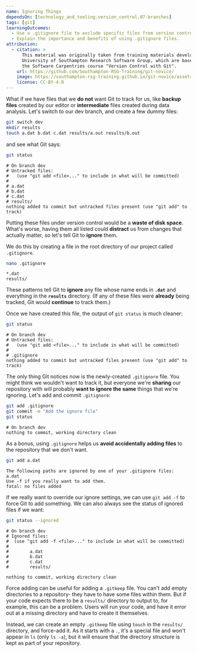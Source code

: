 ```yaml
---
name: Ignoring Things
dependsOn: [technology_and_tooling.version_control.07-branches]
tags: [git]
learningOutcomes:
  - Use a .gitignore file to exclude specific files from version control.
  - Explain the importance and benefits of using .gitignore files.
attribution:
  - citation: >
      This material was originally taken from training materials developed by the
      University of Southampton Research Software Group, which are based on
      the Software Carpentries course "Version Control with Git".
    url: https://github.com/Southampton-RSG-Training/git-novice/
    image: https://southampton-rsg-training.github.io/git-novice/assets/img/home-logo.png
    license: CC-BY-4.0
---
```


What if we have files that we **do not** want Git to track for us,
like **backup files** created by our editor
or **intermediate** files created during data analysis.
Let's switch to our dev branch, and create a few dummy files:

```bash
git switch dev
mkdir results
touch a.dat b.dat c.dat results/a.out results/b.out
```

and see what Git says:

```bash
git status
```

```text
# On branch dev
# Untracked files:
#   (use "git add <file>..." to include in what will be committed)
#
# a.dat
# b.dat
# c.dat
# results/
nothing added to commit but untracked files present (use "git add" to track)
```

Putting these files under version control would be a **waste of disk space**.
What's worse,
having them all listed could **distract** us from changes that actually matter,
so let's tell Git to **ignore** them.

We do this by creating a file in the root directory of our project called `.gitignore`.

```bash
nano .gitignore
```

```text
*.dat
results/
```

These patterns tell Git to **ignore** any file whose name ends in **`.dat`**
and everything in the **`results`** directory.
(If any of these files were **already** being tracked,
Git would **continue** to track them.)

Once we have created this file,
the output of `git status` is much cleaner:

```bash
git status
```

```text
# On branch dev
# Untracked files:
#   (use "git add <file>..." to include in what will be committed)
#
# .gitignore
nothing added to commit but untracked files present (use "git add" to track)
```

The only thing Git notices now is the newly-created `.gitignore` file.
You might think we wouldn't want to track it,
but everyone we're **sharing** our repository with will probably **want to ignore
the same** things that we're ignoring.
Let's add and commit `.gitignore`:

```bash
git add .gitignore
git commit -m "Add the ignore file"
git status
```

```text
# On branch dev
nothing to commit, working directory clean
```

As a bonus,
using `.gitignore` helps us **avoid accidentally adding files** to the repository that we don't want.

```bash
git add a.dat
```

```text
The following paths are ignored by one of your .gitignore files:
a.dat
Use -f if you really want to add them.
fatal: no files added
```

If we really want to override our ignore settings,
we can use `git add -f` to force Git to add something.
We can also always see the status of ignored files if we want:

```bash
git status --ignored
```

```text
# On branch dev
# Ignored files:
#  (use "git add -f <file>..." to include in what will be committed)
#
#        a.dat
#        b.dat
#        c.dat
#        results/

nothing to commit, working directory clean
```

Force adding can be useful for adding a `.gitkeep` file. You can't add empty directories to a repository- they have to have some files within them. But if your code expects there to be a `results/` directory to output to, for example, this can be a problem. Users will run your code, and have it error out at a missing directory and have to create it themselves.

Instead, we can create an empty `.gitkeep` file using `touch` in the `results/` directory, and force-add it. As it starts with a `.`, it's a special file and won't appear in `ls` (only `ls -a`), but it will ensure that the directory structure is kept as part of your repository.
